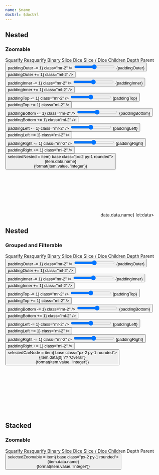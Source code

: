 ```yaml
---
name: $name
docUrl: $docUrl
---
```


<script lang="ts">
	import { cubicOut } from 'svelte/easing';
	import { fade } from 'svelte/transition';
	import { hierarchy, stratify } from 'd3-hierarchy';
	import { scaleSequential, scaleOrdinal } from 'd3-scale';
	import * as chromatic from 'd3-scale-chromatic';
	import { hsl } from 'd3-color';
	import { rollup } from 'd3-array'

	import { mdiChevronLeft, mdiChevronRight } from '@mdi/js';

	import { Button, Breadcrumb, Field, Switch, ToggleGroup, ToggleOption } from 'svelte-ux';
	import { formatDate, PeriodType } from 'svelte-ux/utils/date';
	import { format } from 'svelte-ux/utils/format';

	import Chart, { Svg } from '$lib/components/Chart.svelte';
	import Bounds from '$lib/components/Bounds.svelte';
	import ChartClipPath from '$lib/components/ChartClipPath.svelte';
	import Group from '$lib/components/Group.svelte';
	import Rect from '$lib/components/Rect.svelte';
	import RectClipPath from '$lib/components/RectClipPath.svelte';
	import Tooltip from '$lib/components/Tooltip.svelte';
	import TooltipItem from '$lib/components/TooltipItem.svelte';
	import Text from '$lib/components/Text.svelte';
	import Treemap from '$lib/components/Treemap.svelte';
	import { findAncestor } from '$lib/utils/hierarchy';
	import { isNodeVisible } from '$lib/utils/treemap';

	import Preview from '$lib/docs/Preview.svelte';

	import { simpleData, complexData } from '../data/hierarchy';
	import flareCsv from '../data/flare.csv'
	import carsCsv from '../data/cars.csv'

	const complexDataHierarchy = hierarchy(complexData)
		.sum((d) => d.value)
		.sort((a, b) => b.value - a.value);

	const processedFlareCsv = flareCsv
		.map(d => {
			return {
				...d,
				name: d.name.split(".").pop(),
				path: d.name.replace(/\./g, '/')
			}
		})
	const flareCsvHierarchy = stratify().path(d => d.path)(processedFlareCsv)
		.sum(d => d.size)
		.sort((a, b) => b.value - a.value);

	let isFiltered = false;
	$: groupedCars = rollup(
		carsCsv
			// Limit dataset
			.filter(d => ['BMW', 'Chevrolet', 'Dodge', 'Ford', 'Honda', 'Toyota', 'Volkswagen'].includes(d.Make))
			// Hide some models in each group to show transitions
			.filter(d => isFiltered ? d.Year > 2010 : true)
			// Apply `Make` selection
			.filter(d => {
				if (selectedCarNode?.depth === 1) {
					return d.Make === selectedCarNode.data[0]
				} else {
					return true
				}
			}),
		items => items[0],//.slice(0, 3),
		d => d.Make,
		d => d.Model,
		// d => d.Year,
	)
	$: groupedHierarchy = hierarchy(groupedCars)
		.count()

	let tile = 'squarify'
	let colorBy = 'children';

	let selectedNested = null;
	let selectedZoomable = null;
	let selectedCarNode = groupedHierarchy;
	let paddingOuter = 4;
	let paddingInner = 4;
	let paddingTop = 20;
	let paddingBottom = 0;
	let paddingLeft = 0;
	let paddingRight = 0;

	const sequentialColor = scaleSequential([4, -1], chromatic.interpolateGnBu)
	// filter out hard to see yellow and green
	const ordinalColor = scaleOrdinal(chromatic.schemeSpectral[9].filter(c => hsl(c).h < 60 || hsl(c).h > 90))
	// const ordinalColor = scaleOrdinal(chromatic.schemeCategory10)

	function getNodeColor(node, colorBy) {
		switch (colorBy) {
			case 'children':
				return node.children ? '#ccc' : '#ddd'
			case 'depth':
				return sequentialColor(node.depth);
			case 'parent':
				const colorParent = findAncestor(node, n => n.depth === 1)
				return colorParent ? hsl(ordinalColor((colorParent).data.name)).brighter(node.depth * .3) : '#ddd'
		}
	}
</script>

## Nested

### Zoomable

<div class="grid gap-1 mb-4">
	<div class="grid grid-cols-[6fr,3fr] gap-1">
		<Field label="Tile">
			<ToggleGroup bind:value={tile} contained classes={{ root: 'w-full', options: 'w-full' }}>
				<ToggleOption value="squarify">Squarify</ToggleOption>
				<ToggleOption value="resquarify">Resquarify</ToggleOption>
				<ToggleOption value="binary">Binary</ToggleOption>
				<ToggleOption value="slice">Slice</ToggleOption>
				<ToggleOption value="dice">Dice</ToggleOption>
				<ToggleOption value="sliceDice">Slice / Dice</ToggleOption>
			</ToggleGroup>
		</Field>
		<Field label="Color By">
			<ToggleGroup bind:value={colorBy} contained classes={{ root: 'w-full', options: 'w-full' }}>
				<ToggleOption value="children">Children</ToggleOption>
				<ToggleOption value="depth">Depth</ToggleOption>
				<ToggleOption value="parent">Parent</ToggleOption>
			</ToggleGroup>
		</Field>
	</div>
	<div class="grid grid-cols-2 gap-2">
		<Field label="Padding Outer" let:id>
			<Button icon={mdiChevronLeft} on:click={() => paddingOuter -= 1} class="mr-2" />
			<input type="range" bind:value={paddingOuter} min={0} max={100} {id} class="h-6 w-full" /> <span class="ml-4 text-sm text-black/50">{paddingOuter}</span>
			<Button icon={mdiChevronRight} on:click={() => paddingOuter += 1} class="ml-2" />
		</Field>
		<Field label="Padding Inner" let:id>
			<Button icon={mdiChevronLeft} on:click={() => paddingInner -= 1} class="mr-2" />
			<input type="range" bind:value={paddingInner} min={0} max={100} {id} class="h-6 w-full" /> <span class="ml-4 text-sm text-black/50">{paddingInner}</span>
			<Button icon={mdiChevronRight} on:click={() => paddingInner += 1} class="ml-2" />
		</Field>
	</div>
	<div class="grid grid-cols-4 gap-2">
		<Field label="Padding Top" let:id>
			<Button icon={mdiChevronLeft} on:click={() => paddingTop -= 1} class="mr-2" />
			<input type="range" bind:value={paddingTop} min={0} max={100} {id} class="h-6 w-full" /> <span class="ml-4 text-sm text-black/50">{paddingTop}</span>
			<Button icon={mdiChevronRight} on:click={() => paddingTop += 1} class="ml-2" />
		</Field>
		<Field label="Padding Bottom" let:id>
			<Button icon={mdiChevronLeft} on:click={() => paddingBottom -= 1} class="mr-2" />
			<input type="range" bind:value={paddingBottom} min={0} max={100} {id} class="h-6 w-full" /> <span class="ml-4 text-sm text-black/50">{paddingBottom}</span>
			<Button icon={mdiChevronRight} on:click={() => paddingBottom += 1} class="ml-2" />
		</Field>
		<Field label="Padding Left" let:id>
			<Button icon={mdiChevronLeft} on:click={() => paddingLeft -= 1} class="mr-2" />
			<input type="range" bind:value={paddingLeft} min={0} max={100} {id} class="h-6 w-full" /> <span class="ml-4 text-sm text-black/50">{paddingLeft}</span>
			<Button icon={mdiChevronRight} on:click={() => paddingLeft += 1} class="ml-2" />
		</Field>
		<Field label="Padding Right" let:id>
			<Button icon={mdiChevronLeft} on:click={() => paddingRight -= 1} class="mr-2" />
			<input type="range" bind:value={paddingRight} min={0} max={100} {id} class="h-6 w-full" /> <span class="ml-4 text-sm text-black/50">{paddingRight}</span>
			<Button icon={mdiChevronRight} on:click={() => paddingRight += 1} class="ml-2" />
		</Field>
	</div>
</div>

<Preview>
	<Breadcrumb items={selectedNested?.ancestors().reverse() ?? []}>
		<Button slot="item" let:item on:click={() => selectedNested = item} base class="px-2 py-1 rounded">
			<div class="text-left">
				<div class="text-sm">{item.data.name}</div>
				<div class="text-xs text-black/50">{format(item.value, 'integer')}</div>
			</div>
		</Button>
	</Breadcrumb>
	<div class="h-[800px] p-4 border rounded">
		<Chart data={complexDataHierarchy.copy()} tooltip={{ mode: 'manual' }} let:tooltip>
			<Svg>
				<Bounds domain={selectedNested} tweened={{ duration: 800, easing: cubicOut }} let:xScale let:yScale>
					<ChartClipPath>
						<Treemap let:nodes {tile} bind:selected={selectedNested} {paddingOuter} {paddingInner} {paddingTop} {paddingBottom} {paddingLeft} {paddingRight}>
							{#each nodes as node}
								<Group x={xScale(node.x0)} y={yScale(node.y0)} on:click={() => node.children ? selectedNested = node : null} on:mousemove={e => tooltip.show(e, node)}
	on:mouseleave={tooltip.hide}>
									{@const nodeWidth = xScale(node.x1) - xScale(node.x0)}
									{@const nodeHeight = yScale(node.y1) - yScale(node.y0)}
									{@const nodeColor = getNodeColor(node, colorBy)}
									<g transition:fade={{ duration: 600 }}>
										<Rect
											width={nodeWidth}
											height={nodeHeight}
											stroke={hsl(nodeColor).darker(colorBy === 'children' ? 0.5 : 1)}
											fill={nodeColor}
											rx={5}
										/>
										<RectClipPath width={nodeWidth} height={nodeHeight}>
											<text x={4} y={16 * 0.6 + 4} style="font-size: 0.6rem; font-weight: 500">
												<tspan>{node.data.name}</tspan>
												{#if node.children}
													<tspan style="font-size: 0.5rem; font-weight: 200">{format(node.value, 'integer')}</tspan>
												{/if}
											</text>
											{#if !node.children}
												<Text
													value={format(node.value, 'integer')}
													style="font-size: 0.5rem; font-weight: 200"
													verticalAnchor="start"
													x={4}
													y={16}
												/>
											{/if}
										</RectClipPath>
									</g>
								</Group>
							{/each}
						</Treemap>
					</ChartClipPath>
				</Bounds>
			</Svg>
			<Tooltip header={data => data.data.name} let:data>
				<TooltipItem label="value" value={data.value} format="integer" />
			</Tooltip>
		</Chart>
	</div>
</Preview>

## Nested

### Grouped and Filterable

<div class="grid gap-1 mb-4">
	<div class="grid grid-cols-[6fr,3fr] gap-1">
		<Field label="Tile">
			<ToggleGroup bind:value={tile} contained classes={{ root: 'w-full', options: 'w-full' }}>
				<ToggleOption value="squarify">Squarify</ToggleOption>
				<ToggleOption value="resquarify">Resquarify</ToggleOption>
				<ToggleOption value="binary">Binary</ToggleOption>
				<ToggleOption value="slice">Slice</ToggleOption>
				<ToggleOption value="dice">Dice</ToggleOption>
				<ToggleOption value="sliceDice">Slice / Dice</ToggleOption>
			</ToggleGroup>
		</Field>
		<Field label="Color By">
			<ToggleGroup bind:value={colorBy} contained classes={{ root: 'w-full', options: 'w-full' }}>
				<ToggleOption value="children">Children</ToggleOption>
				<ToggleOption value="depth">Depth</ToggleOption>
				<ToggleOption value="parent">Parent</ToggleOption>
			</ToggleGroup>
		</Field>
	</div>
	<div class="grid grid-cols-2 gap-2">
		<Field label="Padding Outer" let:id>
			<Button icon={mdiChevronLeft} on:click={() => paddingOuter -= 1} class="mr-2" />
			<input type="range" bind:value={paddingOuter} min={0} max={100} {id} class="h-6 w-full" /> <span class="ml-4 text-sm text-black/50">{paddingOuter}</span>
			<Button icon={mdiChevronRight} on:click={() => paddingOuter += 1} class="ml-2" />
		</Field>
		<Field label="Padding Inner" let:id>
			<Button icon={mdiChevronLeft} on:click={() => paddingInner -= 1} class="mr-2" />
			<input type="range" bind:value={paddingInner} min={0} max={100} {id} class="h-6 w-full" /> <span class="ml-4 text-sm text-black/50">{paddingInner}</span>
			<Button icon={mdiChevronRight} on:click={() => paddingInner += 1} class="ml-2" />
		</Field>
	</div>
	<div class="grid grid-cols-4 gap-2">
		<Field label="Padding Top" let:id>
			<Button icon={mdiChevronLeft} on:click={() => paddingTop -= 1} class="mr-2" />
			<input type="range" bind:value={paddingTop} min={0} max={100} {id} class="h-6 w-full" /> <span class="ml-4 text-sm text-black/50">{paddingTop}</span>
			<Button icon={mdiChevronRight} on:click={() => paddingTop += 1} class="ml-2" />
		</Field>
		<Field label="Padding Bottom" let:id>
			<Button icon={mdiChevronLeft} on:click={() => paddingBottom -= 1} class="mr-2" />
			<input type="range" bind:value={paddingBottom} min={0} max={100} {id} class="h-6 w-full" /> <span class="ml-4 text-sm text-black/50">{paddingBottom}</span>
			<Button icon={mdiChevronRight} on:click={() => paddingBottom += 1} class="ml-2" />
		</Field>
		<Field label="Padding Left" let:id>
			<Button icon={mdiChevronLeft} on:click={() => paddingLeft -= 1} class="mr-2" />
			<input type="range" bind:value={paddingLeft} min={0} max={100} {id} class="h-6 w-full" /> <span class="ml-4 text-sm text-black/50">{paddingLeft}</span>
			<Button icon={mdiChevronRight} on:click={() => paddingLeft += 1} class="ml-2" />
		</Field>
		<Field label="Padding Right" let:id>
			<Button icon={mdiChevronLeft} on:click={() => paddingRight -= 1} class="mr-2" />
			<input type="range" bind:value={paddingRight} min={0} max={100} {id} class="h-6 w-full" /> <span class="ml-4 text-sm text-black/50">{paddingRight}</span>
			<Button icon={mdiChevronRight} on:click={() => paddingRight += 1} class="ml-2" />
		</Field>
	</div>
	<div class="grid grid-cols-4 gap-2">
		<Field label="Apply Partial Filter" let:id>
			<Switch {id} bind:checked={isFiltered} />
		</Field>
	</div>
</div>

<Preview>
	<Breadcrumb items={(selectedCarNode ?? groupedHierarchy).ancestors().reverse()}>
		<Button slot="item" let:item on:click={() => selectedCarNode = item} base class="px-2 py-1 rounded">
			<div class="text-left">
				<div class="text-sm">{item.data[0] ?? 'Overall'}</div>
				<div class="text-xs text-black/50">{format(item.value, 'integer')}</div>
			</div>
		</Button>
	</Breadcrumb>
	<div class="h-[800px] p-4 border rounded">
		<Chart data={groupedHierarchy}>
			<Svg>
				<Bounds domain={selectedNested} tweened={{ duration: 800, easing: cubicOut }} let:xScale let:yScale>
					<Treemap let:nodes {tile} {paddingOuter} {paddingInner} {paddingTop} {paddingBottom} {paddingLeft} {paddingRight}>
						{#each nodes as node (node.ancestors().map(n => n.data[0]).join('_'))}
							<Group x={xScale(node.x0)} y={yScale(node.y0)} on:click={() => node.children ? selectedCarNode = node : null} tweened={{ delay: 600 }}>
								{@const nodeWidth = xScale(node.x1) - xScale(node.x0)}
								{@const nodeHeight = yScale(node.y1) - yScale(node.y0)}
								{@const nodeColor = getNodeColor(node, colorBy)}
								<g in:fade={{ duration: 600, delay: 1200 }} out:fade={{ duration: 600 }}>
									<Rect
										width={nodeWidth}
										height={nodeHeight}
										stroke={hsl(nodeColor).darker(colorBy === 'children' ? 0.5 : 1)}
										fill={nodeColor}
										rx={5}
										tweened={{ delay: 600 }}
									/>
									<RectClipPath width={nodeWidth} height={nodeHeight} tweened={{ delay: 600 }}>
										<text x={4} y={16 * 0.6 + 4} style="font-size: 0.6rem; font-weight: 500">
											<tspan>{node.data[0] ?? 'Overall'}</tspan>
											{#if node.children}
												<tspan style="font-size: 0.5rem; font-weight: 200">{format(node.value, 'integer')}</tspan>
											{/if}
										</text>
										{#if !node.children}
											<!-- <Text
												value={format(node.value, 'integer')}
												style="font-size: 0.5rem; font-weight: 200"
												verticalAnchor="start"
												x={4}
												y={16}
											/> -->
										{/if}
									</RectClipPath>
								</g>
							</Group>
						{/each}
					</Treemap>
				</Bounds>
			</Svg>
		</Chart>
	</div>
</Preview>

## Stacked

### Zoomable

<div class="grid grid-flow-col gap-4 mb-4">
	<div class="grid grid-cols-[6fr,3fr] gap-2">
		<Field label="Tile">
			<ToggleGroup bind:value={tile} contained classes={{ root: 'w-full', options: 'w-full' }}>
				<ToggleOption value="squarify">Squarify</ToggleOption>
				<ToggleOption value="resquarify">Resquarify</ToggleOption>
				<ToggleOption value="binary">Binary</ToggleOption>
				<ToggleOption value="slice">Slice</ToggleOption>
				<ToggleOption value="dice">Dice</ToggleOption>
				<ToggleOption value="sliceDice">Slice / Dice</ToggleOption>
			</ToggleGroup>
		</Field>
		<Field label="Color By">
			<ToggleGroup bind:value={colorBy} contained classes={{ root: 'w-full', options: 'w-full' }}>
				<ToggleOption value="children">Children</ToggleOption>
				<ToggleOption value="depth">Depth</ToggleOption>
				<ToggleOption value="parent">Parent</ToggleOption>
			</ToggleGroup>
		</Field>
	</div>
</div>

<Preview>
	<Breadcrumb items={selectedZoomable?.ancestors().reverse() ?? []}>
		<Button slot="item" let:item on:click={() => selectedZoomable = item} base class="px-2 py-1 rounded">
			<div class="text-left">
				<div class="text-sm">{item.data.name}</div>
				<div class="text-xs text-black/50">{format(item.value, 'integer')}</div>
			</div>
		</Button>
	</Breadcrumb>
    <div class="h-[600px] p-4 border rounded">
    	<Chart data={complexDataHierarchy.copy()}>
    		<Svg>
					<Bounds domain={selectedZoomable} tweened={{ duration: 800, easing: cubicOut }} let:xScale let:yScale>
						<ChartClipPath>
							<Treemap let:nodes {tile} bind:selected={selectedZoomable}>
								{#each nodes as node}
									<Group x={xScale(node.x0)} y={yScale(node.y0)} on:click={() => node.children ? selectedZoomable = node : null}>
										{@const nodeWidth = xScale(node.x1) - xScale(node.x0)}
										{@const nodeHeight = yScale(node.y1) - yScale(node.y0)}
										<RectClipPath width={nodeWidth} height={nodeHeight}>
											{@const nodeColor = getNodeColor(node, colorBy)}
											{#if isNodeVisible(node, selectedZoomable)}
												<g transition:fade={{ duration: 600 }}>
													<Rect
														width={nodeWidth}
														height={nodeHeight}
														stroke={hsl(nodeColor).darker(colorBy === 'children' ? 0.5 : 1)}
														fill={nodeColor}
														rx={5}
													/>
														<Text
															value="{node.data.name} ({node.children?.length ?? 0})"
															style="font-size: 0.6rem; font-weight: 500"
															verticalAnchor="start"
															x={4}
															y={2}
														/>
														<Text
															value={format(node.value, 'integer')}
															style="font-size: 0.5rem; font-weight: 200"
															verticalAnchor="start"
															x={4}
															y={16}
														/>
												</g>
											{/if}
										</RectClipPath>
									</Group>
								{/each}
							</Treemap>
						</ChartClipPath>
					</Bounds>
    		</Svg>
    	</Chart>
    </div>
</Preview>
